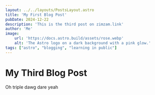 ```yaml
---
layout: ../../layouts/PostsLayout.astro
title: 'My First Blog Post'
pubDate: 2024-12-22
description: 'This is the third post on zimzam.link'
author: 'Me'
image:
    url: 'https://docs.astro.build/assets/rose.webp'
    alt: 'The Astro logo on a dark background with a pink glow.'
tags: ["astro", "blogging", "learning in public"]
---
```

# My Third Blog Post

Oh triple dawg dare yeah